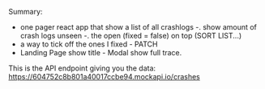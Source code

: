Summary:

- one pager react app that show a list of all crashlogs
  -. show amount of crash logs unseen
  -. the open (fixed = false) on top (SORT LIST...)
- a way to tick off the ones I fixed - PATCH
- Landing Page show title - Modal show full trace.

This is the API endpoint giving you the data: https://604752c8b801a40017ccbe94.mockapi.io/crashes
